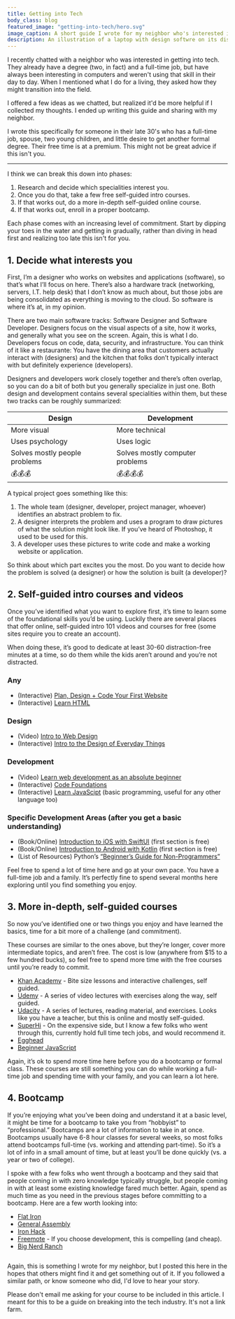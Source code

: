 ```yaml
---
title: Getting into Tech
body_class: blog
featured_image: "getting-into-tech/hero.svg"
image_caption: A short guide I wrote for my neighbor who's interested in getting into the tech field.
description: An illustration of a laptop with design softwre on its display, with a coffee cup to one side and a cat on the other.
---
```


I recently chatted with a neighbor who was interested in getting into tech. They already have a degree (two, in fact) and a full-time job, but have always been interesting in computers and weren't using that skill in their day to day. When I mentioned what I do for a living, they asked how they might transition into the field.

I offered a few ideas as we chatted, but realized it'd be more helpful if I collected my thoughts. I ended up writing this guide and sharing with my neighbor.

<aside class="callout" data-emoji="⚠️">
I wrote this specifically for someone in their late 30's who has a full-time job, spouse, two young children, and little desire to get another formal degree. Their free time is at a premium. This might not be great advice if this isn't you.
</aside>

---

I think we can break this down into phases:

1. Research and decide which specialities interest you.
2. Once you do that, take a few free self-guided intro courses.
3. If that works out, do a more in-depth self-guided online course.
4. If that works out, enroll in a proper bootcamp.

Each phase comes with an increasing level of commitment. Start by dipping your toes in the water and getting in gradually, rather than diving in head first and realizing too late this isn't for you. 

## 1. Decide what interests you

First, I’m a designer who works on websites and applications (software), so that’s what I’ll focus on here. There’s also a hardware track (networking, servers, I.T. help desk) that I don’t know as much about, but those jobs are being consolidated as everything is moving to the cloud. So software is where it’s at, in my opinion.

There are two main software tracks: Software Designer and Software Developer. Designers focus on the visual aspects of a site, how it works, and generally what you see on the screen. Again, this is what I do. Developers focus on code, data, security, and infrastructure. You can think of it like a restaurante: You have the dining area that customers actually interact with (designers) and the kitchen that folks don’t typically interact with but definitely experience (developers).
 
Designers and developers work closely together and there’s often overlap, so you can do a bit of both but you generally specialize in just one. Both design and development contains several specialities within them, but these two tracks can be roughly summarized:

<table>
    <thead>
        <tr>
            <th>Design</th>
            <th>Development</th>
        </tr>
    </thead>
    <tbody>
        <tr>
            <td>More visual</td>
            <td>More technical</td>
        </tr>
        <tr>
            <td>Uses psychology</td>
            <td>Uses logic</td>
        </tr>
        <tr>
            <td>Solves mostly people problems</td>
            <td>Solves mostly computer problems</td>
        </tr>
        <tr>
            <td>💰💰💰</td>
            <td>💰💰💰💰</td>
        </tr>
    </tbody>
</table>

A typical project goes something like this:

1. The whole team (designer, developer, project manager, whoever) identifies an abstract problem to fix.
2. A designer interprets the problem and uses a program to draw pictures of what the solution might look like. If you’ve heard of Photoshop, it used to be used for this.
3. A developer uses these pictures to write code and make a working website or application.

So think about which part excites you the most. Do you want to decide how the problem is solved (a designer) or how the solution is built (a developer)?

## 2. Self-guided intro courses and videos

Once you’ve identified what you want to explore first, it’s time to learn some of the foundational skills you’d be using. Luckily there are several places that offer online, self-guided intro 101 videos and courses for free (some sites require you to create an account).

When doing these, it’s good to dedicate at least 30-60 distraction-free minutes at a time, so do them while the kids aren’t around and you’re not distracted.

### Any

- (Interactive) [Plan, Design + Code Your First Website](https://www.superhi.com/courses/plan-design-and-code-your-first-website)
- (Interactive) [Learn HTML](https://www.codecademy.com/learn/learn-html)

### Design

- (Video) [Intro to Web Design](https://www.youtube.com/watch?v=C72WkcUZvco)
- (Interactive) [Intro to the Design of Everyday Things](https://www.udacity.com/course/intro-to-the-design-of-everyday-things--design101)

### Development

- (Video) [Learn web development as an absolute beginner](https://www.youtube.com/watch?v=ysEN5RaKOlA)
- (Interactive) [Code Foundations](https://www.codecademy.com/learn/paths/code-foundations)
- (Interactive) [Learn JavaScipt](https://www.codecademy.com/learn/introduction-to-javascript) (basic programming, useful for any other language too)

### Specific Development Areas (after you get a basic understanding)

- (Book/Online) [Introduction to iOS with SwiftUI](https://www.raywenderlich.com/books/swiftui-apprentice) (first section is free)
- (Book/Online) [Introduction to Android with Kotlin](https://www.raywenderlich.com/books/android-apprentice) (first section is free)
- (List of Resources) Python’s [“Beginner’s Guide for Non-Programmers”](https://wiki.python.org/moin/BeginnersGuide/NonProgrammers)

Feel free to spend a lot of time here and go at your own pace. You have a full-time job and a family. It’s perfectly fine to spend several months here exploring until you find something you enjoy.

## 3. More in-depth, self-guided courses

So now you’ve identified one or two things you enjoy and have learned the basics, time for a bit more of a challenge (and commitment).

These courses are similar to the ones above, but they’re longer, cover more intermediate topics, and aren’t free. The cost is low (anywhere from $15 to a few hundred bucks), so feel free to spend more time with the free courses until you’re ready to commit.

- [Khan Academy](http://khanacademy/) - Bite size lessons and interactive challenges, self guided.
- [Udemy](https://www.udemy.com/) - A series of video lectures with exercises along the way, self guided.
- [Udacity](https://www.udacity.com/) - A series of lectures, reading material, and exercises. Looks like you have a teacher, but this is online and mostly self-guided.
- [SuperHi](https://www.superhi.com/collections) - On the expensive side, but I know a few folks who went through this, currently hold full time tech jobs, and would recommend it.
- [Egghead](https://egghead.io/)
- [Beginner JavaScript](https://beginnerjavascript.com/)

Again, it’s ok to spend more time here before you do a bootcamp or formal class. These courses are still something you can do while working a full-time job and spending time with your family, and you can learn a lot here.

## 4. Bootcamp

If you’re enjoying what you’ve been doing and understand it at a basic level, it might be time for a bootcamp to take you from “hobbyist” to “professional.” Bootcamps are a lot of information to take in at once. Bootcamps usually have 6-8 hour classes for several weeks, so most folks attend bootcamps full-time (vs. working and attending part-time). So it’s a lot of info in a small amount of time, but at least you’ll be done quickly (vs. a year or two of college).

I spoke with a few folks who went through a bootcamp and they said that people coming in with zero knowledge typically struggle, but people coming in with at least some existing knowledge fared much better. Again, spend as much time as you need in the previous stages before committing to a bootcamp. Here are a few worth looking into:

- [Flat Iron](https://flatironschool.com/)
- [General Assembly](https://generalassemb.ly/)
- [Iron Hack](https://www.ironhack.com/en)
- [Freemote](https://www.freemote.com/) - If you choose development, this is compelling (and cheap).
- [Big Nerd Ranch](https://bignerdranch.com/bootcamps/)

<img src="/assets/img/getting-into-tech/divider.svg" alt="" height="0" width="751" class="mx-auto mb-8">

Again, this is something I wrote for my neighbor, but I posted this here in the hopes that others might find it and get something out of it. If you followed a similar path, or know someone who did, I'd love to hear your story.

<aside class="callout" data-emoji="👋">
Please don't email me asking for your course to be included in this article. I meant for this to be a guide on breaking into the tech industry. It's not a link farm.
</aside>
